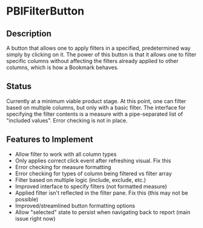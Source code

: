 # PBIFilterButton

## Description
A button that allows one to apply filters in a specified, predetermined way simply by clicking on it. The power of this button is that it allows one to filter specific columns without affecting the filters already applied to other columns, which is how a Bookmark behaves.

## Status
Currently at a minimum viable product stage. At this point, one can filter based on multiple columns, but only with a basic filter. The interface for specifying the filter contents is a measure with a pipe-separated list of "included values". Error checking is not in place.

## Features to Implement
- Allow filter to work with all column types
- Only applies correct click event after refreshing visual. Fix this
- Error checking for measure formatting
- Error checking for types of column being filtered vs filter array
- Filter based on multiple logic (include, exclude, etc.)
- Improved interface to specify filters (not formatted measure)
- Applied filter isn't reflected in the filter pane. Fix this (this may not be possible)
- Improved/streamlined button formatting options
- Allow "selected" state to persist when navigating back to report (main issue right now)
